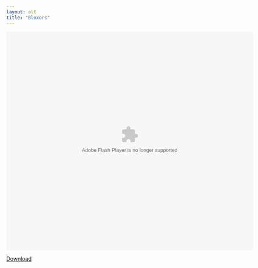 ```yaml
---
layout: alt
title: "Bloxors"
---
```


<object width="100" height="100">
    <embed src="src/bloxors.swf" flashvars="" base="" quality="high" allowscriptaccess="always" allowfullscreen="true" bgcolor="" wmode="window" width="650" height="575" type="application/x-shockwave-flash" pluginspage="http://www.macromedia.com/go/getflashplayer">
</object>

<br>

<a href="src/bloxors.swf" download class="btn btn-secondary">Download</a>